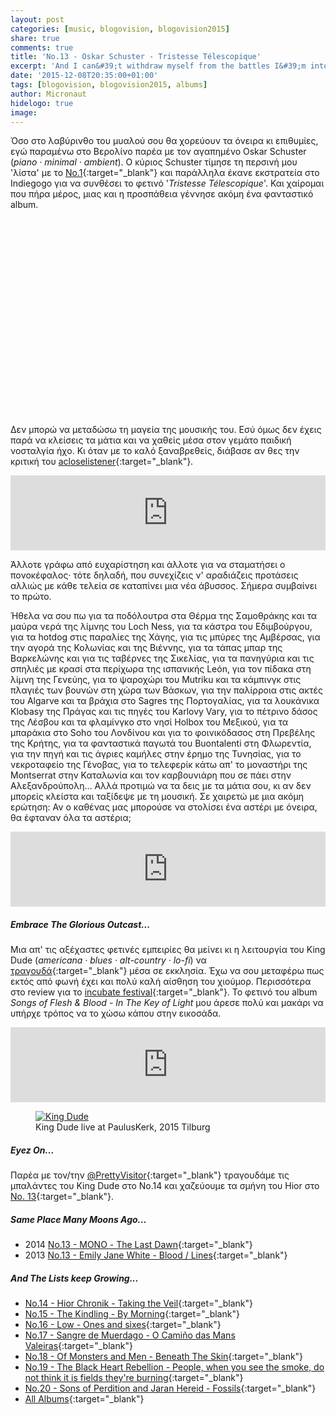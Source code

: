```yaml
---
layout: post
categories: [music, blogovision, blogovision2015]
share: true
comments: true
title: 'No.13 - Oskar Schuster - Tristesse Télescopique'
excerpt: 'And Ι can&#39;t withdraw myself from the battles Ι&#39;m into'
date: '2015-12-08T20:35:00+01:00'
tags: [blogovision, blogovision2015, albums]
author: Micronaut
hidelogo: true
image:
---
```

Όσο στο λαβύρινθο του μυαλού σου θα χορεύουν τα όνειρα κι επιθυμίες, εγώ παραμένω στο Βερολίνο παρέα με τον αγαπημένο Oskar Schuster  (*piano · minimal · ambient*). Ο κύριος Schuster τίμησε τη περσινή μου 'λίστα' με το [No.1](/music/blogovision/blogovision2014/blogovision2014-no01/){:target="_blank"} και παράλληλα έκανε εκστρατεία στο Indiegogo για να συνθέσει το φετινό '*Tristesse Télescopique*'. Και χαίρομαι που πήρα μέρος, μιας και η προσπάθεια γέννησε ακόμη ένα φανταστικό album.

<iframe class="invisible center" width="70%" height="315" src="about:blank" data-src="https://www.youtube.com/embed/jdu_IQ6usq4" frameborder="0">&nbsp;</iframe>

Δεν μπορώ να μεταδώσω τη μαγεία της μουσικής του. Εσύ όμως δεν έχεις παρά να κλείσεις τα μάτια και να χαθείς μέσα στον γεμάτο παιδική νοσταλγία ήχο. Κι όταν με το καλό ξαναβρεθείς,  διάβασε αν θες την κριτική του [acloselistener](http://acloserlisten.com/2015/08/30/oskar-schuster-tristesse-telescopique/){:target="_blank"}.  

<iframe style="border: 0; width: 100%; height: 120px;" src="http://bandcamp.com/EmbeddedPlayer/album=1231736051/size=large/bgcol=ffffff/linkcol=0687f5/tracklist=false/artwork=small/track=4085784279/transparent=true/" seamless><a href="http://shop.oskarschuster.com/album/tristesse-t-lescopique">Tristesse Télescopique by Oskar Schuster</a></iframe>

Άλλοτε γράφω από ευχαρίστηση και άλλοτε για να σταματήσει ο πονοκέφαλος· τότε δηλαδή, που συνεχίζεις ν' αραδιάζεις προτάσεις αλλιώς με κάθε τελεία σε καταπίνει μια νέα άβυσσος. Σήμερα συμβαίνει το πρώτο. 

Ήθελα να σου πω για τα ποδόλουτρα στα Θέρμα της Σαμοθράκης και τα μαύρα νερά της λίμνης του Loch Ness, για τα κάστρα του Εδιμβούργου, για τα hotdog στις παραλίες της Χάγης, για τις μπύρες της Αμβέρσας, για την αγορά της Κολωνίας και της Βιέννης, για τα τάπας μπαρ της Βαρκελώνης και για τις ταβέρνες της Σικελίας, για τα πανηγύρια και τις σπηλιές με κρασί στα περίχωρα της ισπανικής León, για τον πίδακα στη λίμνη της Γενεύης, για το ψαροχώρι του Mutriku και τα κάμπινγκ στις πλαγιές των βουνών στη χώρα των Βάσκων, για την παλίρροια στις ακτές του Algarve και τα βράχια στο Sagres της Πορτογαλίας, για τα λουκάνικα Klobasy της Πράγας και τις πηγές του Karlovy Vary, για το πέτρινο δάσος της Λέσβου και τα φλαμίνγκο στο νησί Holbox του Μεξικού, για τα μπαράκια στο Soho του Λονδίνου και για το φοινικόδασος στη Πρεβέλης της Κρήτης, για τα φανταστικά παγωτά του Buontalenti στη Φλωρεντία, για την πηγή και τις άγριες καμήλες στην έρημο της Τυνησίας, για το νεκροταφείο της Γένοβας, για το τελεφερίκ κάτω απ' το μοναστήρι της Montserrat στην Καταλωνία και τον καρβουνιάρη που σε πάει στην Αλεξανδρούπολη... Αλλά προτιμώ να τα δεις με τα μάτια σου, κι αν δεν μπορείς κλείστα και ταξίδεψε με τη μουσική.  Σε χαιρετώ με μια ακόμη ερώτηση:  Αν ο καθένας μας μπορούσε να στολίσει ένα αστέρι με όνειρα, θα έφταναν όλα τα αστέρια;

<iframe style="border: 0; width: 100%; height: 120px;" src="http://bandcamp.com/EmbeddedPlayer/album=1231736051/size=large/bgcol=ffffff/linkcol=0687f5/tracklist=false/artwork=small/track=2032949817/transparent=true/" seamless><a href="http://shop.oskarschuster.com/album/tristesse-t-lescopique">Tristesse Télescopique by Oskar Schuster</a></iframe>

<div class="text-divider"></div>

##### Embrace The Glorious Outcast...

Μια απ' τις αξέχαστες φετινές εμπειρίες θα μείνει κι η λειτουργία του King Dude (*americana · blues · alt-country · lo-fi*) να [τραγουδά](https://www.youtube.com/watch?v=BiSnI8vyxx0){:target="_blank"} μέσα σε εκκλησία. Έχω να σου μεταφέρω πως εκτός από φωνή έχει και πολύ καλή αίσθηση του χιούμορ. Περισσότερα στο review για το [incubate festival](/music/review/incubate-2015/){:target="_blank"}. Το φετινό του album  *Songs of Flesh & Blood - In The Key of Light* μου άρεσε πολύ και μακάρι να υπήρχε τρόπος να το χώσω κάπου στην εικοσάδα. 

<iframe style="border: 0; width: 100%; height: 120px;" src="https://bandcamp.com/EmbeddedPlayer/album=4249202585/size=large/bgcol=ffffff/linkcol=0687f5/tracklist=false/artwork=small/track=1699390860/transparent=true/" seamless><a href="http://kingdude.bandcamp.com/album/songs-of-flesh-blood-in-the-key-of-light">Songs of Flesh &amp; Blood - In The Key of Light by King Dude</a></iframe>
 
<div class="invisible">
<figure  class="center">
    <a href="{{ site.external_data_url }}/images/posts/incubate2015/incu2015_22.jpg"><img src="about:blank" data-src="{{ site.external_data_url }}/images/posts/incubate2015/incu2015_22_low.jpg" alt="King Dude"/></a>
	<figcaption>King Dude live at PaulusKerk, 2015 Tilburg</figcaption>
</figure>
</div>

<div class="text-divider"></div>

##### <i class="fa fa-hand-o-right"></i> Eyez Οn...

Παρέα με τον/την [@PrettyVisitor](http://thevisitorsarepretty.blogspot.nl/2015/12/14-king-dude-songs-of-flesh-blood-in.html){:target="_blank"} τραγουδάμε τις μπαλάντες του King Dude στο Νο.14 και χαζεύουμε τα σμήνη του Hior στο [Νο. 13](http://thevisitorsarepretty.blogspot.nl/2015/12/13-hior-chronik-taking-veil.html){:target="_blank"}.

##### <i class="fa fa-hand-o-right"></i> Same Place Many Moons Ago...

* 2014 [No.13 - MΟΝΟ - The Last Dawn](/music/blogovision/blogovision2014/blogovision2014-no13/){:target="_blank"}
* 2013 [No.13 - Emily Jane White - Blood / Lines](/music/blogovision/blogovision2013/blogovision2013-no13/){:target="_blank"}

##### <i class="fa fa-hand-o-right"></i> And The Lists keep Growing...

* [No.14 - Hior Chronik - Taking the Veil](/music/blogovision/blogovision2015/blogovision2015-no14/){:target="_blank"}
* [No.15 - The Kindling - By Morning](/music/blogovision/blogovision2015/blogovision2015-no15/){:target="_blank"}
* [No.16 - Low - Ones and sixes](/music/blogovision/blogovision2015/blogovision2015-no16/){:target="_blank"}
* [No.17 - Sangre de Muerdago - O Camiño das Mans Valeiras](/music/blogovision/blogovision2015/blogovision2015-no17/){:target="_blank"}
* [No.18 - Of Monsters and Men - Beneath The Skin](/music/blogovision/blogovision2015/blogovision2015-no18/){:target="_blank"}
* [No.19 - The Black Heart Rebellion - People, when you see the smoke, do not think it is fields they're burning](/music/blogovision/blogovision2015/blogovision2015-no19/){:target="_blank"}
* [No.20 - Sons of Perdition and Jaran Hereid - Fossils](/music/blogovision/blogovision2015/blogovision2015-no20/){:target="_blank"}
* [All Albums](/music/new-albums-2015/){:target="_blank"}